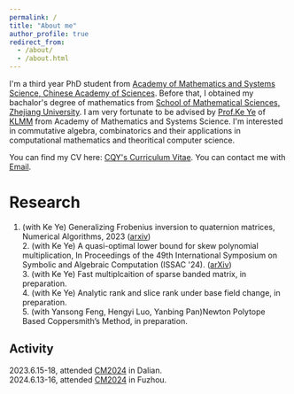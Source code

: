 ```yaml
---
permalink: /
title: "About me"
author_profile: true
redirect_from: 
  - /about/
  - /about.html
---
```


I'm a third year PhD student from [Academy of Mathematics and Systems Science, Chinese Academy of Sciences](http://english.amss.cas.cn/). Before that, I obtained my bachalor's degree of mathematics from [School of Mathematical Sciences, Zhejiang University](http://www.math.zju.edu.cn/). I am very fortunate to be advised by [Prof.Ke Ye](https://sites.google.com/site/keyeshomepage/) of [KLMM](http://mmrc.amss.cas.cn/) from Academy of Mathematics and Systems Science. I'm interested in commutative algebra, combinatorics and their applications in computational mathematics and theoritical computer science.




You can find my CV here: [CQY's Curriculum Vitae](../assets/Curriculum_Vitae.pdf). 
You can contact me with [Email](chenqiyuan@amss.ac.cn).

Research
======
1. (with Ke Ye) Generalizing Frobenius inversion to quaternion matrices, Numerical Algorithms, 2023 ([arxiv](https://arxiv.org/abs/2305.02477))
<br>2. (with Ke Ye) A quasi-optimal lower bound for skew polynomial multiplication, In Proceedings of the 49th International Symposium on Symbolic and Algebraic Computation (ISSAC '24). ([arXiv](https://arxiv.org/abs/2402.04134)) 
<br>3. (with Ke Ye) Fast multiplcaition of sparse banded matrix, in preparation.
<br>4. (with Ke Ye) Analytic rank and slice rank under base field change, in preparation.
<br>5. (with Yansong Feng, Hengyi Luo, Yanbing Pan)Newton Polytope Based Coppersmith’s Method, in preparation.


Activity
------
2023.6.15-18, attended [CM2024](http://mmrc.iss.ac.cn/cscm/cm2023/) in Dalian.
<br>2024.6.13-16, attended [CM2024](http://mmrc.iss.ac.cn/cscm/cm2024/) in Fuzhou.



